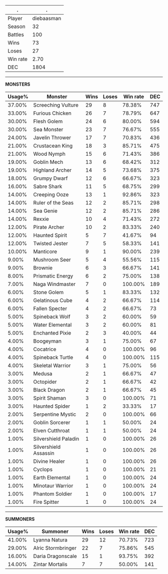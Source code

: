 .|.
|-|-
Player|diebaasman
Season|32
Battles|100
Wins|73
Loses|27
Win rate|2.70
DEC|1804

---
**MONSTERS**

Usage%|Monster|Wins|Loses|Win rate|DEC|
-|-|-|-|-|-|
37.00%|Screeching Vulture|29|8|78.38%|747|
33.00%|Furious Chicken|26|7|78.79%|647|
30.00%|Flesh Golem|24|6|80.00%|594|
30.00%|Sea Monster|23|7|76.67%|555|
24.00%|Javelin Thrower|17|7|70.83%|436|
21.00%|Crustacean King|18|3|85.71%|475|
21.00%|Wood Nymph|15|6|71.43%|386|
19.00%|Goblin Mech|13|6|68.42%|312|
19.00%|Highland Archer|14|5|73.68%|375|
18.00%|Grumpy Dwarf|12|6|66.67%|323|
16.00%|Sabre Shark|11|5|68.75%|299|
14.00%|Creeping Ooze|13|1|92.86%|323|
14.00%|Ruler of the Seas|12|2|85.71%|298|
14.00%|Sea Genie|12|2|85.71%|286|
14.00%|Rexxie|10|4|71.43%|272|
12.00%|Pirate Archer|10|2|83.33%|240|
12.00%|Haunted Spirit|5|7|41.67%|94|
12.00%|Twisted Jester|7|5|58.33%|141|
10.00%|Manticore|9|1|90.00%|239|
9.00%|Mushroom Seer|5|4|55.56%|115|
9.00%|Brownie|6|3|66.67%|141|
8.00%|Prismatic Energy|6|2|75.00%|138|
7.00%|Naga Windmaster|7|0|100.00%|189|
6.00%|Stone Golem|5|1|83.33%|132|
6.00%|Gelatinous Cube|4|2|66.67%|114|
6.00%|Fallen Specter|4|2|66.67%|73|
5.00%|Spineback Wolf|3|2|60.00%|59|
5.00%|Water Elemental|3|2|60.00%|81|
5.00%|Enchanted Pixie|2|3|40.00%|44|
4.00%|Boogeyman|3|1|75.00%|67|
4.00%|Cocatrice|4|0|100.00%|96|
4.00%|Spineback Turtle|4|0|100.00%|115|
4.00%|Skeletal Warrior|3|1|75.00%|56|
3.00%|Medusa|2|1|66.67%|47|
3.00%|Octopider|2|1|66.67%|42|
3.00%|Black Dragon|2|1|66.67%|45|
3.00%|Spirit Shaman|3|0|100.00%|71|
3.00%|Haunted Spider|1|2|33.33%|17|
2.00%|Serpentine Mystic|2|0|100.00%|66|
2.00%|Goblin Sorcerer|1|1|50.00%|24|
2.00%|Elven Cutthroat|1|1|50.00%|24|
1.00%|Silvershield Paladin|1|0|100.00%|26|
1.00%|Silvershield Assassin|1|0|100.00%|26|
1.00%|Divine Healer|1|0|100.00%|26|
1.00%|Cyclops|1|0|100.00%|21|
1.00%|Earth Elemental|1|0|100.00%|24|
1.00%|Minotaur Warrior|1|0|100.00%|24|
1.00%|Phantom Soldier|1|0|100.00%|17|
1.00%|Fire Spitter|1|0|100.00%|24|

---
**SUMMONERS**

Usage%|Summoner|Wins|Loses|Win rate|DEC|
-|-|-|-|-|-|
41.00%|Lyanna Natura|29|12|70.73%|723|
29.00%|Alric Stormbringer|22|7|75.86%|545|
16.00%|Daria Dragonscale|15|1|93.75%|392|
14.00%|Zintar Mortalis|7|7|50.00%|141|
